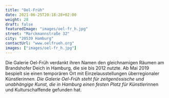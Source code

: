 ```yaml
---
title: "Oel-Früh"
date: 2021-06-25T20:18:28+02:00
weight: 28
draft: false
featuredImage: "images/oel-fr_h.jpg"
street: "Marckmannstraße 32"
city: "20539 Hamburg"
contactUrl: "www.oelfrueh.org"
images: ["images/oel-fr_h.jpg"]
---
```


Die Galerie Oel-Früh verdankt ihren Namen den gleichnamigen Räumen
am Brandshofer Deich in Hamburg, die sie bis 2012 nutzte. Ab Mai 2019
bespielt sie einen temporären Ort mit Einzelausstellungen überregionaler
Künstler*innen. Die Galerie Oel-Früh steht für zeitgenössische und unabhängige
Kunst, die in Hamburg einen festen Platz für Künstler*innen und
Kulturschaffende gefunden hat.
